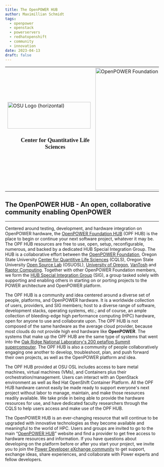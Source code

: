 ```yaml
---
title: The OpenPOWER HUB
author: Maximillian Schmidt
tags:
  - openpower
  - openstack
  - powerservers
  - redhatopenshift
  - community
  - innovation
date: 2023-04-13
draft: false
---
```


<table>
  <colgroup>
    <col style="width: 33.3333%;">
    <col style="width: 33.3333%;">
    <col style="width: 33.3333%;">
  </colgroup>
  <tbody>
    <tr>
      <td>
        <img src="https://higherlogicdownload.s3.amazonaws.com/IMWUC/UploadedImages/jXNgEXbSTsuvBolFRQGb_OSU_horizontal_2C_O_over_B-L.png" class="media-object tinymce-editor-img img-responsive" alt="OSU Logo (horizontal)" title="OSU_horizontal_2C_O_over_B" data-title="OSU_horizontal_2C_O_over_B" width="272" data-modalsrc="https://higherlogicdownload.s3.amazonaws.com/IMWUC/UploadedImages/jXNgEXbSTsuvBolFRQGb_OSU_horizontal_2C_O_over_B.png" data-imgbase="https://higherlogicdownload.s3.amazonaws.com/IMWUC/UploadedImages/jXNgEXbSTsuvBolFRQGb_OSU_horizontal_2C_O_over_B.png" data-imgthumbnail="https://higherlogicdownload.s3.amazonaws.com/IMWUC/UploadedImages/jXNgEXbSTsuvBolFRQGb_OSU_horizontal_2C_O_over_B-T.png" data-imgmedium="https://higherlogicdownload.s3.amazonaws.com/IMWUC/UploadedImages/jXNgEXbSTsuvBolFRQGb_OSU_horizontal_2C_O_over_B-M.png" data-imglarge="https://higherlogicdownload.s3.amazonaws.com/IMWUC/UploadedImages/jXNgEXbSTsuvBolFRQGb_OSU_horizontal_2C_O_over_B-L.png" height="87" style="display: block; margin-left: auto; margin-right: auto;">
        <h3 style="padding-left: 40px; text-align: center;">
          <strong><span style="font-family: 'times new roman', times;">Center for Quantitative Life Sciences</span></strong>
        </h3>
      </td>
      <td>
        <img src="https://higherlogicdownload.s3.amazonaws.com/IMWUC/UploadedImages/qodLkZWQ0ejuYmOdWMCE_OpenPOWER_logo-L.png" class="media-object tinymce-editor-img img-responsive" alt="OpenPOWER Foundation logo" title="OpenPOWER_Foundation_logo" data-title="OpenPOWER_Foundation_logo" width="400" data-modalsrc="https://higherlogicdownload.s3.amazonaws.com/IMWUC/UploadedImages/qodLkZWQ0ejuYmOdWMCE_OpenPOWER_logo.png" data-imgbase="https://higherlogicdownload.s3.amazonaws.com/IMWUC/UploadedImages/qodLkZWQ0ejuYmOdWMCE_OpenPOWER_logo.png" data-imgthumbnail="https://higherlogicdownload.s3.amazonaws.com/IMWUC/UploadedImages/qodLkZWQ0ejuYmOdWMCE_OpenPOWER_logo-T.png" data-imgmedium="https://higherlogicdownload.s3.amazonaws.com/IMWUC/UploadedImages/qodLkZWQ0ejuYmOdWMCE_OpenPOWER_logo-M.png" data-imglarge="https://higherlogicdownload.s3.amazonaws.com/IMWUC/UploadedImages/qodLkZWQ0ejuYmOdWMCE_OpenPOWER_logo-L.png" style="display: block; margin-left: auto; margin-right: auto;">
      </td>
      <td>
        <img src="https://higherlogicdownload.s3.amazonaws.com/IMWUC/UploadedImages/RVJxlZU9ReawO0IgCN29_OSL logo_fit-L.png" class="media-object tinymce-editor-img img-responsive" alt="OSU Open Source Lab logo" title="OSU_Open_Source_Lab-logo" data-title="OSU_Open_Source_Lab-logo" width="205" data-modalsrc="https://higherlogicdownload.s3.amazonaws.com/IMWUC/UploadedImages/RVJxlZU9ReawO0IgCN29_OSL logo_fit.png" data-imgbase="https://higherlogicdownload.s3.amazonaws.com/IMWUC/UploadedImages/RVJxlZU9ReawO0IgCN29_OSL logo_fit.png" data-imgthumbnail="https://higherlogicdownload.s3.amazonaws.com/IMWUC/UploadedImages/RVJxlZU9ReawO0IgCN29_OSL logo_fit-T.png" data-imgmedium="https://higherlogicdownload.s3.amazonaws.com/IMWUC/UploadedImages/RVJxlZU9ReawO0IgCN29_OSL logo_fit-M.png" data-imglarge="https://higherlogicdownload.s3.amazonaws.com/IMWUC/UploadedImages/RVJxlZU9ReawO0IgCN29_OSL logo_fit-L.png" height="77" style="display: block; margin-left: auto; margin-right: auto;">
      </td>
    </tr>
  </tbody>
</table>

## The OpenPOWER HUB - An open, collaborative community enabling OpenPOWER

-----------------------------------------------------------------------

Centered around testing, development, and hardware integration on OpenPOWER hardware, the [OpenPOWER Foundation HUB](https://openpowerfoundation.org/hub/) (OPF HUB) is the place to begin or continue your next software project, whatever it may be. The OPF HUB resources are free to use, open, setup, reconfigurable, numerous, and backed by a dedicated HUB Special Integration Group. The HUB is a collaborative effort between the [OpenPOWER Foundation](https://openpowerfoundation.org/), Oregon State University [Center for Quantitive Life Sciences](https://cqls.oregonstate.edu/) (CQLS), Oregon State University [Open Source Lab](https://osuosl.org/) (OSUOSL), [University of Oregon](https://openpowerfoundation.org/hub/universityoforegon/), [VanTosh](https://openpowerfoundation.org/hub/vantosh/) and [Raptor Computing](https://openpowerfoundation.org/hub/raptorcomputingsystems/). Together with other OpenPOWER Foundation members, we form the [HUB Special Integration Group](https://openpowerfoundation.org/groups/hub/) (SIG), a group tasked solely with supporting and enabling others in starting on or porting projects to the POWER architecture and OpenPOWER platform.

The OPF HUB is a community and idea centered around a diverse set of people, platforms, and OpenPOWER hardware. It is a worldwide collection of users, providers, and SIG members; host to a diverse range of software, development stacks, operating systems, etc.; and of course, an ample collection of bleeding\-edge high performance computing (HPC) hardware, open for anyone to use and collaborate upon. The OPF HUB is not composed of the same hardware as the average cloud provider, because most clouds do not provide high end hardware like **OpenPOWER**. The systems that make up the OPF HUB are the same type of systems that went into the [Oak Ridge National Laboratory's 200 petaflop Summit supercomputer](https://www.olcf.ornl.gov/olcf-resources/compute-systems/summit/). The OPF HUB is also a community of people collaboratively engaging one another to develop, troubleshoot, plan, and push forward their own projects, as well as the OpenPOWER platform and idea.

The OPF HUB provided at OSU OSL includes access to bare metal machines, virtual machines (VMs), and Containers plus their orchestration/management. Users can interact with an OpenStack environment as well as Red Hat OpenShift Container Platform. All the OPF HUB hardware cannot easily be made ready to support everyone's next project without labor to manage, maintain, and make those resources readily available. We take pride in being able to provide the hardware resources for use, and have dedicated faculty researchers through the CQLS to help users access and make use of the OPF HUB.

The OpenPOWER HUB is an ever-changing resource that will continue to be upgraded with innovative technologies as they become available and meaningful to the world of HPC. Users and groups are invited to go to the main “[OpenPOWER HUB](https://openpowerfoundation.org/hub/)” website and find a provider to get free access to hardware resources and information. If you have questions about developing on the platform before or after you start your project, we invite you to join the [Power Developer eXchange community](https://community.ibm.com/community/user/powerdeveloper/home) to get support, exchange ideas, share experiences, and collaborate with Power experts and fellow developers.
